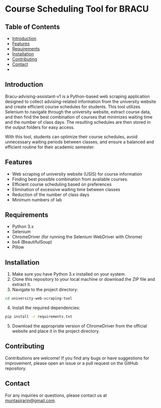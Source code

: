 # Course Scheduling Tool for BRACU
## Table of Contents
- [Introduction](#introduction)
- [Features](#features)
- [Requirements](#requirements)
- [Installation](#installation)
- [Contributing](#contributing)
- [Contact](#contact)
- 
## Introduction
Bracu-advising-assistant-v1 is a Python-based web scraping application designed to collect advising-related information from the university website and create efficient course schedules for students. This tool utilizes Selenium to navigate through the university website, extract course data, and then find the best combination of courses that minimizes waiting time and the number of class days. The resulting schedules are then stored in the output folders for easy access.

With this tool, students can optimize their course schedules, avoid unnecessary waiting periods between classes, and ensure a balanced and efficient routine for their academic semester.

## Features

- Web scraping of university website (USIS) for course information
- Finding best possible combination from available courses.
- Efficient course scheduling based on preferences
- Elimination of excessive waiting time between classes
- Reduction of the number of class days
- Minimum numbers of lab

## Requirements

- Python 3.x
- Selenium
- ChromeDriver (for running the Selenium WebDriver with Chrome)
- bs4 (BeautifulSoup)
- Pillow

## Installation

1. Make sure you have Python 3.x installed on your system.
2. Clone this repository to your local machine or download the ZIP file and extract it.
3. Navigate to the project directory:

```bash
cd university-web-scraping-tool
```

4. Install the required dependencies:

```bash
pip install -r requirements.txt
```

5. Download the appropriate version of ChromeDriver from the official website and place it in the project directory.

## Contributing

Contributions are welcome! If you find any bugs or have suggestions for improvement, please open an issue or a pull request on the GitHub repository.

## Contact

For any inquiries or questions, please contact us at [muntasirarin@gmail.com](mailto:muntasirarin@gmail.com).
